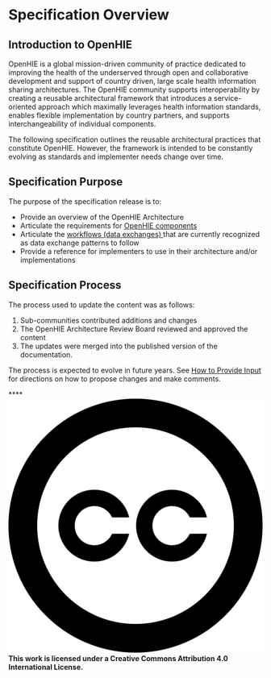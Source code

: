 # Specification Overview

## Introduction to OpenHIE

OpenHIE is a global mission-driven community of practice dedicated to improving the health of the underserved through open and collaborative development and support of country driven, large scale health information sharing architectures. The OpenHIE community supports interoperability by creating a reusable architectural framework that introduces a service-oriented approach which maximally leverages health information standards, enables flexible implementation by country partners, and supports interchangeability of individual components.

The following specification outlines the reusable architectural practices that constitute OpenHIE. However, the framework is intended to be constantly evolving as standards and implementer needs change over time.

## Specification Purpose

The purpose of the specification release is to:

* Provide an overview of the OpenHIE Architecture
* Articulate the requirements  for [OpenHIE components ](openhie-component-specifications-1/)
* Articulate the [workflows \(data exchanges\) ](introduction/)that are currently recognized as data exchange patterns to follow
* Provide a reference for implementers to use in their architecture and/or implementations

## Specification Process

The process used to update the content was as follows:

1. Sub-communities contributed additions and changes 
2. The OpenHIE Architecture Review Board reviewed and approved the content 
3. The updates were merged into the published version of the documentation.   

The process is expected to evolve in future years. See [How to Provide Input](how-to-provde-input.md) for directions on how to propose changes and make comments.

\*\*\*\*![](.gitbook/assets/creative-commons.svg) **This work is licensed under a Creative Commons Attribution 4.0 International License.**

